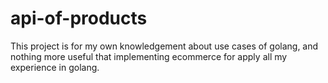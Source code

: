 # api-of-products
This project is for my own knowledgement about use cases of golang, and nothing more useful that implementing ecommerce for apply all my experience in golang.
